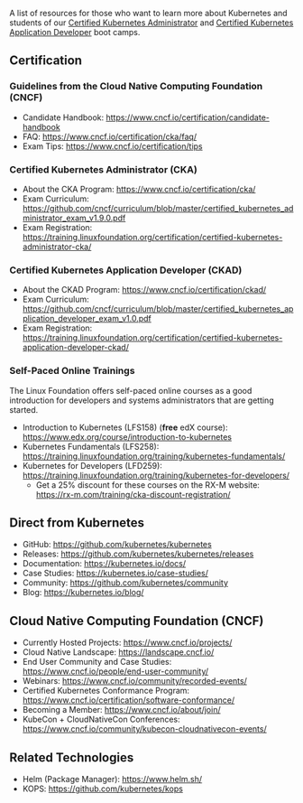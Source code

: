 A list of resources for those who want to learn more about Kubernetes and students of our [Certified Kubernetes Administrator](https://rx-m.com/training/cka-sessions/) and [Certified Kubernetes Application Developer](https://rx-m.com/training/ckad-sessions/) boot camps.


## Certification


### Guidelines from the Cloud Native Computing Foundation (CNCF)

- Candidate Handbook: <https://www.cncf.io/certification/candidate-handbook>
- FAQ: <https://www.cncf.io/certification/cka/faq/>
- Exam Tips: <https://www.cncf.io/certification/tips>


### Certified Kubernetes Administrator (CKA)

- About the CKA Program: <https://www.cncf.io/certification/cka/>
- Exam Curriculum: <https://github.com/cncf/curriculum/blob/master/certified_kubernetes_administrator_exam_v1.9.0.pdf>
- Exam Registration: <https://training.linuxfoundation.org/certification/certified-kubernetes-administrator-cka/>


### Certified Kubernetes Application Developer (CKAD)

- About the CKAD Program: <https://www.cncf.io/certification/ckad/>
- Exam Curriculum: <https://github.com/cncf/curriculum/blob/master/certified_kubernetes_application_developer_exam_v1.0.pdf>
- Exam Registration: <https://training.linuxfoundation.org/certification/certified-kubernetes-application-developer-ckad/>


### Self-Paced Online Trainings

The Linux Foundation offers self-paced online courses as a good introduction for developers and systems administrators that are getting started.

- Introduction to Kubernetes (LFS158) (**free** edX course): <https://www.edx.org/course/introduction-to-kubernetes>
- Kubernetes Fundamentals (LFS258): <https://training.linuxfoundation.org/training/kubernetes-fundamentals/>
- Kubernetes for Developers (LFD259): <https://training.linuxfoundation.org/training/kubernetes-for-developers/>
   - Get a 25% discount for these courses on the RX-M website: <https://rx-m.com/training/cka-discount-registration/>


## Direct from Kubernetes

- GitHub: <https://github.com/kubernetes/kubernetes>
- Releases: <https://github.com/kubernetes/kubernetes/releases>
- Documentation: <https://kubernetes.io/docs/>
- Case Studies: <https://kubernetes.io/case-studies/>
- Community: <https://github.com/kubernetes/community>
- Blog: <https://kubernetes.io/blog/>


## Cloud Native Computing Foundation (CNCF)

- Currently Hosted Projects: <https://www.cncf.io/projects/>
- Cloud Native Landscape: <https://landscape.cncf.io/>
- End User Community and Case Studies: <https://www.cncf.io/people/end-user-community/>
- Webinars: <https://www.cncf.io/community/recorded-events/>
- Certified Kubernetes Conformance Program: <https://www.cncf.io/certification/software-conformance/>
- Becoming a Member: <https://www.cncf.io/about/join/>
- KubeCon + CloudNativeCon Conferences: <https://www.cncf.io/community/kubecon-cloudnativecon-events/>


## Related Technologies

- Helm (Package Manager): <https://www.helm.sh/>
- KOPS: <https://github.com/kubernetes/kops>
